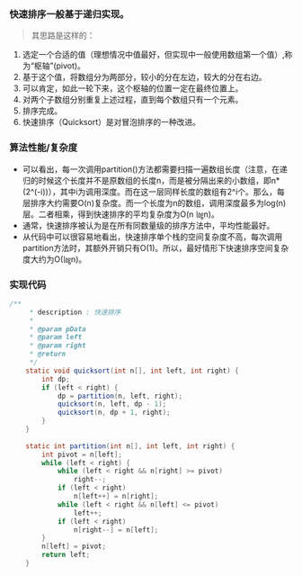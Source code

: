### 快速排序一般基于递归实现。
>其思路是这样的：
1. 选定一个合适的值（理想情况中值最好，但实现中一般使用数组第一个值）,称为“枢轴”(pivot)。
2. 基于这个值，将数组分为两部分，较小的分在左边，较大的分在右边。
3. 可以肯定，如此一轮下来，这个枢轴的位置一定在最终位置上。
4. 对两个子数组分别重复上述过程，直到每个数组只有一个元素。
5. 排序完成。
6. 快速排序（Quicksort）是对冒泡排序的一种改进。

### 算法性能/复杂度
- 可以看出，每一次调用partition()方法都需要扫描一遍数组长度（注意，在递归的时候这个长度并不是原数组的长度n，而是被分隔出来的小数组，即n*(2^(-i))），其中i为调用深度。而在这一层同样长度的数组有2^i个。那么，每层排序大约需要O(n)复杂度。而一个长度为n的数组，调用深度最多为log(n)层。二者相乘，得到快速排序的平均复杂度为O(n ㏒n)。
- 通常，快速排序被认为是在所有同数量级的排序方法中，平均性能最好。
- 从代码中可以很容易地看出，快速排序单个栈的空间复杂度不高，每次调用partition方法时，其额外开销只有O(1)。所以，最好情形下快速排序空间复杂度大约为O(㏒n)。

### 实现代码
```java
/**
     * description : 快速排序
     *
     * @param pData
     * @param left
     * @param right
     * @return
     */
    static void quicksort(int n[], int left, int right) {
        int dp;
        if (left < right) {
            dp = partition(n, left, right);
            quicksort(n, left, dp - 1);
            quicksort(n, dp + 1, right);
        }
    }
 
    static int partition(int n[], int left, int right) {
        int pivot = n[left];
        while (left < right) {
            while (left < right && n[right] >= pivot)
                right--;
            if (left < right)
                n[left++] = n[right];
            while (left < right && n[left] <= pivot)
                left++;
            if (left < right)
                n[right--] = n[left];
        }
        n[left] = pivot;
        return left;
    }
```








